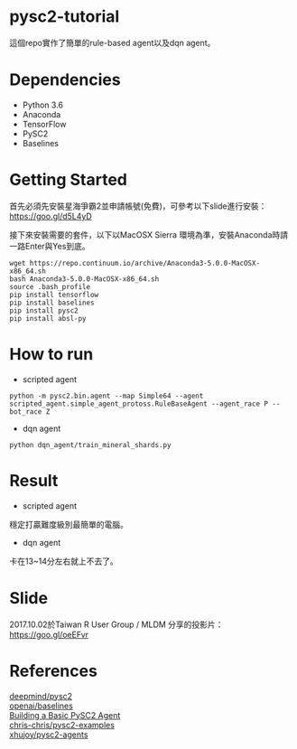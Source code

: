 # pysc2-tutorial

這個repo實作了簡單的rule-based agent以及dqn agent。

# Dependencies

* Python 3.6
* Anaconda
* TensorFlow
* PySC2
* Baselines

# Getting Started

首先必須先安裝星海爭霸2並申請帳號(免費)，可參考以下slide進行安裝：  
https://goo.gl/d5L4yD

接下來安裝需要的套件，以下以MacOSX Sierra 環境為準，安裝Anaconda時請一路Enter與Yes到底。

```
wget https://repo.continuum.io/archive/Anaconda3-5.0.0-MacOSX-x86_64.sh
bash Anaconda3-5.0.0-MacOSX-x86_64.sh
source .bash_profile
pip install tensorflow
pip install baselines
pip install pysc2
pip install absl-py
```

# How to run

* scripted agent
```
python -m pysc2.bin.agent --map Simple64 --agent scripted_agent.simple_agent_protoss.RuleBaseAgent --agent_race P --bot_race Z
```

* dqn agent
```
python dqn_agent/train_mineral_shards.py
```

# Result

* scripted agent

穩定打贏難度級別最簡單的電腦。

* dqn agent

卡在13~14分左右就上不去了。

# Slide

2017.10.02於Taiwan R User Group / MLDM 分享的投影片：  
https://goo.gl/oeEFvr


# References

[deepmind/pysc2](https://github.com/deepmind/pysc2)  
[openai/baselines](https://github.com/openai/baselines)  
[Building a Basic PySC2 Agent](https://medium.com/@skjb/building-a-basic-pysc2-agent-b109cde1477c)  
[chris-chris/pysc2-examples](https://github.com/chris-chris/pysc2-examples)  
[xhujoy/pysc2-agents](https://github.com/xhujoy/pysc2-agents)  
